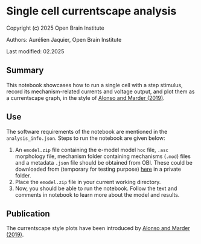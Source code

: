 # Single cell currentscape analysis

Copyright (c) 2025 Open Brain Institute

Authors: Aurélien Jaquier, Open Brain Institute

Last modified: 02.2025

## Summary

This notebook showcases how to run a single cell with a step stimulus, record its mechanism-related currents and voltage output, and plot them as a currentscape graph, in the style of [Alonso and Marder (2019)](https://doi.org/10.7554/eLife.42722).

## Use

The software requirements of the notebook are mentioned in the `analysis_info.json`. Steps to run the notebook are given below:
1. An `emodel.zip` file containing the e-model model `hoc` file,  `.asc` morphology file, mechanism folder containing mechanisms (`.mod`) files and a metadata `.json` file should be obtained from OBI. These could be downloaded from (temporary for testing purpose) [here](https://openbraininstitute.sharepoint.com/:f:/s/OBI-Scientificstaff/EpqQOMfkUoRIv5mkPmaTdWEBuVeg6qEi93fJbmy-FSsgRA?e=SwGY4V) in a private folder.
2. Place the `emodel.zip` file in your current working directory.
3. Now, you should be able to run the notebook. Follow the text and comments in notebook to learn more about the model and results.

## Publication

The currentscape style plots have been introduced by [Alonso and Marder (2019)](https://doi.org/10.7554/eLife.42722).
